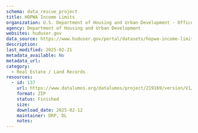 ```yaml
---
schema: data_rescue_project 
title: HOPWA Income Limits
organization: U.S. Department of Housing and Urban Development - Office of Policy Development and Research
agency: Department of Housing and Urban Development
websites: huduser.gov
data_source: https://www.huduser.gov/portal/datasets/hopwa-income-limits.html
description: 
last_modified: 2025-02-21
metadata_available: No
metadata_url: 
category:
  - Real Estate / Land Records
resources:
  - id: 137
    url: https://www.datalumos.org/datalumos/project/219169/version/V1/view
    format: ZIP
    status: Finished
    size: 
    download_date: 2025-02-12
    maintainer: DRP, DL
    notes: 
---
```

